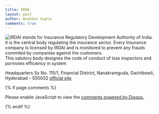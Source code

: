 ```yaml
---
title: IRDA
layout: post
author: Anubhav Gupta
comments: true
---
```


<style>
   header{
      
     background-color: rgba(249, 241 ,241 , 0.7);
         font-weight: bolder;
         font-size: larger;
         font-family: fantasy;
        }
      </style>

<img style="float:left;" src="https://i.postimg.cc/MKzVyX54/irdai-1200.jpg">


IRDAI stands for Insurance Regulatory Development Authority of India.<br/>
It is the central body regulating the insurance sector. Every Insurance company is licensed by IRDAI and is monitored to prevent any frauds commited by companies against the customers.<br/> 
This satutory body designes the code of conduct of loss inspectors and pormotes efficiency in system<br/>

Headquarters	Sy No. 115/1, Financial District, Nanakramguda, Gachibowli, Hyderabad – 500032
[official site](https://www.irdai.gov.in/)

{% if page.comments %}

<div id="disqus_thread"></div>
<script>
(function() { // DON'T EDIT BELOW THIS LINE
var d = document, s = d.createElement('script');
s.src = 'https://https-gupta-anubhav12-github-io-fortheloveofnifty.disqus.com/embed.js';
s.setAttribute('data-timestamp', +new Date());
(d.head || d.body).appendChild(s);
})();
</script>
<noscript>Please enable JavaScript to view the <a href="https://disqus.com/?ref_noscript">comments powered by Disqus.</a></noscript>

{% endif %}